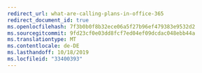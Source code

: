 ```yaml
---
redirect_url: what-are-calling-plans-in-office-365
redirect_document_id: true
ms.openlocfilehash: 7f3b0b0f8b32ece06a5f27b96ef479383e9532d2
ms.sourcegitcommit: 9fd23cf0e03dd8fcf7ed04ef09dcdac048ebb44a
ms.translationtype: MT
ms.contentlocale: de-DE
ms.lasthandoff: 10/18/2019
ms.locfileid: "33400393"
---
```

